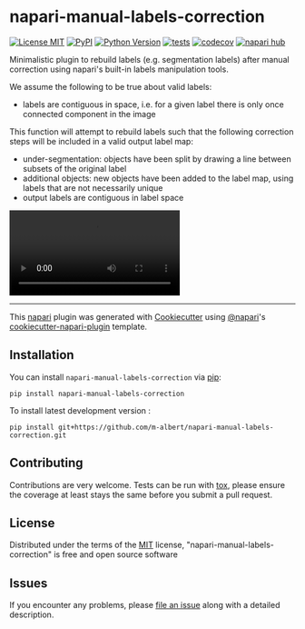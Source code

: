 # napari-manual-labels-correction

[![License MIT](https://img.shields.io/pypi/l/napari-manual-labels-correction.svg?color=green)](https://github.com/m-albert/napari-manual-labels-correction/raw/main/LICENSE)
[![PyPI](https://img.shields.io/pypi/v/napari-manual-labels-correction.svg?color=green)](https://pypi.org/project/napari-manual-labels-correction)
[![Python Version](https://img.shields.io/pypi/pyversions/napari-manual-labels-correction.svg?color=green)](https://python.org)
[![tests](https://github.com/m-albert/napari-manual-labels-correction/workflows/tests/badge.svg)](https://github.com/m-albert/napari-manual-labels-correction/actions)
[![codecov](https://codecov.io/gh/m-albert/napari-manual-labels-correction/branch/main/graph/badge.svg)](https://codecov.io/gh/m-albert/napari-manual-labels-correction)
[![napari hub](https://img.shields.io/endpoint?url=https://api.napari-hub.org/shields/napari-manual-labels-correction)](https://napari-hub.org/plugins/napari-manual-labels-correction)

Minimalistic plugin to rebuild labels (e.g. segmentation labels) after manual correction using napari's built-in labels manipulation tools.

We assume the following to be true about valid labels:
- labels are contiguous in space, i.e. for a given label
    there is only once connected component in the image

This function will attempt to rebuild labels such that the following
correction steps will be included in a valid output label map:
- under-segmentation: objects have been split by drawing a line
    between subsets of the original label
- additional objects: new objects have been added to the label
    map, using labels that are not necessarily unique
- output labels are contiguous in label space

![Demo](misc-data/manual-labels-correction-demo.mp4)

----------------------------------

This [napari] plugin was generated with [Cookiecutter] using [@napari]'s [cookiecutter-napari-plugin] template.

<!--
Don't miss the full getting started guide to set up your new package:
https://github.com/napari/cookiecutter-napari-plugin#getting-started

and review the napari docs for plugin developers:
https://napari.org/stable/plugins/index.html
-->

## Installation

You can install `napari-manual-labels-correction` via [pip]:

    pip install napari-manual-labels-correction



To install latest development version :

    pip install git+https://github.com/m-albert/napari-manual-labels-correction.git


## Contributing

Contributions are very welcome. Tests can be run with [tox], please ensure
the coverage at least stays the same before you submit a pull request.

## License

Distributed under the terms of the [MIT] license,
"napari-manual-labels-correction" is free and open source software

## Issues

If you encounter any problems, please [file an issue] along with a detailed description.

[napari]: https://github.com/napari/napari
[Cookiecutter]: https://github.com/audreyr/cookiecutter
[@napari]: https://github.com/napari
[MIT]: http://opensource.org/licenses/MIT
[BSD-3]: http://opensource.org/licenses/BSD-3-Clause
[GNU GPL v3.0]: http://www.gnu.org/licenses/gpl-3.0.txt
[GNU LGPL v3.0]: http://www.gnu.org/licenses/lgpl-3.0.txt
[Apache Software License 2.0]: http://www.apache.org/licenses/LICENSE-2.0
[Mozilla Public License 2.0]: https://www.mozilla.org/media/MPL/2.0/index.txt
[cookiecutter-napari-plugin]: https://github.com/napari/cookiecutter-napari-plugin

[file an issue]: https://github.com/m-albert/napari-manual-labels-correction/issues

[napari]: https://github.com/napari/napari
[tox]: https://tox.readthedocs.io/en/latest/
[pip]: https://pypi.org/project/pip/
[PyPI]: https://pypi.org/
